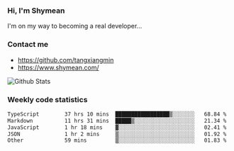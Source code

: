 ### Hi, I'm Shymean

I'm on my way to becoming a real developer...

### Contact me

- <https://github.com/tangxiangmin>
- <https://www.shymean.com/>

![Github Stats](https://github-readme-stats.vercel.app/api?username=tangxiangmin&show_icons=true&theme=dark)


###  Weekly code statistics

<!--START_SECTION:waka-->

```txt
TypeScript        37 hrs 10 mins  █████████████████▒░░░░░░░   68.84 %
Markdown          11 hrs 31 mins  █████▒░░░░░░░░░░░░░░░░░░░   21.34 %
JavaScript        1 hr 18 mins    ▓░░░░░░░░░░░░░░░░░░░░░░░░   02.41 %
JSON              1 hr 2 mins     ▒░░░░░░░░░░░░░░░░░░░░░░░░   01.92 %
Other             59 mins         ▒░░░░░░░░░░░░░░░░░░░░░░░░   01.83 %
```

<!--END_SECTION:waka-->